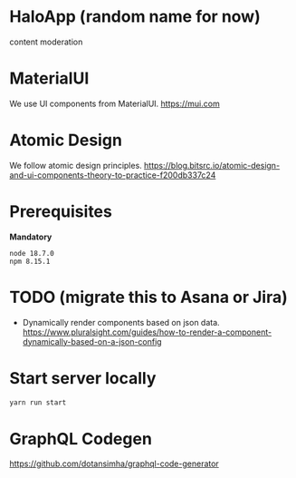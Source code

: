# HaloApp (random name for now)
content moderation

# MaterialUI
We use UI components from MaterialUI.
https://mui.com


# Atomic Design
We follow atomic design principles. 
https://blog.bitsrc.io/atomic-design-and-ui-components-theory-to-practice-f200db337c24


# Prerequisites
**Mandatory**
```
node 18.7.0
npm 8.15.1
```

# TODO (migrate this to Asana or Jira)

* Dynamically render components based on json data.
https://www.pluralsight.com/guides/how-to-render-a-component-dynamically-based-on-a-json-config


# Start server locally
```sh
yarn run start
```

# GraphQL Codegen
https://github.com/dotansimha/graphql-code-generator
